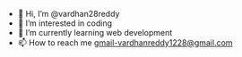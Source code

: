 - 👋 Hi, I’m @vardhan28reddy
- 👀 I’m interested in coding
- 🌱 I’m currently learning web development
- 📫 How to reach me gmail-vardhanreddy1228@gmail.com

<!---
vardhan28reddy/vardhan28reddy is a ✨ special ✨ repository because its `README.md` (this file) appears on your GitHub profile.
You can click the Preview link to take a look at your changes.
--->
